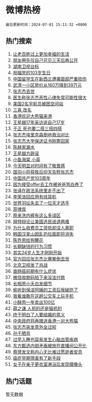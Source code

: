 # 微博热榜

`最后更新时间：2024-07-01 15:11:32 +0800`

## 热门搜索

1. [让老百姓过上更加幸福的生活](https://m.weibo.cn/search?containerid=100103type%3D1%26t%3D10%26q%3D%23%E8%AE%A9%E8%80%81%E7%99%BE%E5%A7%93%E8%BF%87%E4%B8%8A%E6%9B%B4%E5%8A%A0%E5%B9%B8%E7%A6%8F%E7%9A%84%E7%94%9F%E6%B4%BB%23&stream_entry_id=51&isnewpage=1&extparam=seat%3D1%26cate%3D10103%26stream_entry_id%3D51%26pos%3D0%26q%3D%2523%25E8%25AE%25A9%25E8%2580%2581%25E7%2599%25BE%25E5%25A7%2593%25E8%25BF%2587%25E4%25B8%258A%25E6%259B%25B4%25E5%258A%25A0%25E5%25B9%25B8%25E7%25A6%258F%25E7%259A%2584%25E7%2594%259F%25E6%25B4%25BB%2523%26dgr%3D0%26filter_type%3Drealtimehot%26c_type%3D51%26display_time%3D1719817891%26pre_seqid%3D171981789138291932102)
1. [朋友圈先仅自己可见三天后再公开](https://m.weibo.cn/search?containerid=100103type%3D1%26t%3D10%26q%3D%23%E6%9C%8B%E5%8F%8B%E5%9C%88%E5%85%88%E4%BB%85%E8%87%AA%E5%B7%B1%E5%8F%AF%E8%A7%81%E4%B8%89%E5%A4%A9%E5%90%8E%E5%86%8D%E5%85%AC%E5%BC%80%23&stream_entry_id=31&isnewpage=1&extparam=seat%3D1%26flag%3D1%26band_rank%3D1%26q%3D%2523%25E6%259C%258B%25E5%258F%258B%25E5%259C%2588%25E5%2585%2588%25E4%25BB%2585%25E8%2587%25AA%25E5%25B7%25B1%25E5%258F%25AF%25E8%25A7%2581%25E4%25B8%2589%25E5%25A4%25A9%25E5%2590%258E%25E5%2586%258D%25E5%2585%25AC%25E5%25BC%2580%2523%26realpos%3D1%26cate%3D5001%26dgr%3D0%26pos%3D0%26stream_entry_id%3D31%26c_type%3D31%26filter_type%3Drealtimehot%26lcate%3D5001%26display_time%3D1719817891%26pre_seqid%3D171981789138291932102)
1. [湖南卫视台标](https://m.weibo.cn/search?containerid=100103type%3D1%26t%3D10%26q%3D%23%E6%B9%96%E5%8D%97%E5%8D%AB%E8%A7%86%E5%8F%B0%E6%A0%87%23&stream_entry_id=31&isnewpage=1&extparam=seat%3D1%26flag%3D2%26band_rank%3D2%26q%3D%2523%25E6%25B9%2596%25E5%258D%2597%25E5%258D%25AB%25E8%25A7%2586%25E5%258F%25B0%25E6%25A0%2587%2523%26realpos%3D2%26cate%3D5001%26dgr%3D0%26pos%3D1%26stream_entry_id%3D31%26c_type%3D31%26filter_type%3Drealtimehot%26lcate%3D5001%26display_time%3D1719817891%26pre_seqid%3D171981789138291932102)
1. [祝福党的103岁生日](https://m.weibo.cn/search?containerid=100103type%3D1%26t%3D10%26q%3D%23%E7%A5%9D%E7%A6%8F%E5%85%9A%E7%9A%84103%E5%B2%81%E7%94%9F%E6%97%A5%23&stream_entry_id=31&isnewpage=1&extparam=seat%3D1%26flag%3D0%26band_rank%3D3%26q%3D%2523%25E7%25A5%259D%25E7%25A6%258F%25E5%2585%259A%25E7%259A%2584103%25E5%25B2%2581%25E7%2594%259F%25E6%2597%25A5%2523%26realpos%3D3%26cate%3D5001%26dgr%3D0%26pos%3D2%26stream_entry_id%3D31%26c_type%3D31%26filter_type%3Drealtimehot%26lcate%3D5001%26display_time%3D1719817891%26pre_seqid%3D171981789138291932102)
1. [中国留学生在新西兰遭袭面部严重损伤](https://m.weibo.cn/search?containerid=100103type%3D1%26t%3D10%26q%3D%23%E4%B8%AD%E5%9B%BD%E7%95%99%E5%AD%A6%E7%94%9F%E5%9C%A8%E6%96%B0%E8%A5%BF%E5%85%B0%E9%81%AD%E8%A2%AD%E9%9D%A2%E9%83%A8%E4%B8%A5%E9%87%8D%E6%8D%9F%E4%BC%A4%23&stream_entry_id=31&isnewpage=1&extparam=seat%3D1%26flag%3D1%26band_rank%3D4%26q%3D%2523%25E4%25B8%25AD%25E5%259B%25BD%25E7%2595%2599%25E5%25AD%25A6%25E7%2594%259F%25E5%259C%25A8%25E6%2596%25B0%25E8%25A5%25BF%25E5%2585%25B0%25E9%2581%25AD%25E8%25A2%25AD%25E9%259D%25A2%25E9%2583%25A8%25E4%25B8%25A5%25E9%2587%258D%25E6%258D%259F%25E4%25BC%25A4%2523%26realpos%3D4%26cate%3D5001%26dgr%3D0%26pos%3D3%26stream_entry_id%3D31%26c_type%3D31%26filter_type%3Drealtimehot%26lcate%3D5001%26display_time%3D1719817891%26pre_seqid%3D171981789138291932102)
1. [武清一小区房价从160万降到39万元](https://m.weibo.cn/search?containerid=100103type%3D1%26t%3D10%26q%3D%23%E6%AD%A6%E6%B8%85%E4%B8%80%E5%B0%8F%E5%8C%BA%E6%88%BF%E4%BB%B7%E4%BB%8E160%E4%B8%87%E9%99%8D%E5%88%B039%E4%B8%87%E5%85%83%23&stream_entry_id=31&isnewpage=1&extparam=seat%3D1%26flag%3D0%26band_rank%3D5%26q%3D%2523%25E6%25AD%25A6%25E6%25B8%2585%25E4%25B8%2580%25E5%25B0%258F%25E5%258C%25BA%25E6%2588%25BF%25E4%25BB%25B7%25E4%25BB%258E160%25E4%25B8%2587%25E9%2599%258D%25E5%2588%25B039%25E4%25B8%2587%25E5%2585%2583%2523%26realpos%3D5%26cate%3D5001%26dgr%3D0%26pos%3D4%26stream_entry_id%3D31%26c_type%3D31%26filter_type%3Drealtimehot%26lcate%3D5001%26display_time%3D1719817891%26pre_seqid%3D171981789138291932102)
1. [张志杰去世](https://m.weibo.cn/search?containerid=100103type%3D1%26t%3D10%26q%3D%23%E5%BC%A0%E5%BF%97%E6%9D%B0%E5%8E%BB%E4%B8%96%23&stream_entry_id=31&isnewpage=1&extparam=seat%3D1%26flag%3D16%26band_rank%3D6%26q%3D%2523%25E5%25BC%25A0%25E5%25BF%2597%25E6%259D%25B0%25E5%258E%25BB%25E4%25B8%2596%2523%26realpos%3D6%26cate%3D5001%26dgr%3D0%26pos%3D5%26stream_entry_id%3D31%26c_type%3D31%26filter_type%3Drealtimehot%26lcate%3D5001%26display_time%3D1719817891%26pre_seqid%3D171981789138291932102)
1. [医生称张志杰恶性心律失常可能性很大](https://m.weibo.cn/search?containerid=100103type%3D1%26t%3D10%26q%3D%23%E5%8C%BB%E7%94%9F%E7%A7%B0%E5%BC%A0%E5%BF%97%E6%9D%B0%E6%81%B6%E6%80%A7%E5%BF%83%E5%BE%8B%E5%A4%B1%E5%B8%B8%E5%8F%AF%E8%83%BD%E6%80%A7%E5%BE%88%E5%A4%A7%23&stream_entry_id=31&isnewpage=1&extparam=seat%3D1%26flag%3D2%26band_rank%3D7%26q%3D%2523%25E5%258C%25BB%25E7%2594%259F%25E7%25A7%25B0%25E5%25BC%25A0%25E5%25BF%2597%25E6%259D%25B0%25E6%2581%25B6%25E6%2580%25A7%25E5%25BF%2583%25E5%25BE%258B%25E5%25A4%25B1%25E5%25B8%25B8%25E5%258F%25AF%25E8%2583%25BD%25E6%2580%25A7%25E5%25BE%2588%25E5%25A4%25A7%2523%26realpos%3D7%26cate%3D5001%26dgr%3D0%26pos%3D6%26stream_entry_id%3D31%26c_type%3D31%26filter_type%3Drealtimehot%26lcate%3D5001%26display_time%3D1719817891%26pre_seqid%3D171981789138291932102)
1. [美国2名宇航员被困空间站](https://m.weibo.cn/search?containerid=100103type%3D1%26t%3D10%26q%3D%23%E7%BE%8E%E5%9B%BD2%E5%90%8D%E5%AE%87%E8%88%AA%E5%91%98%E8%A2%AB%E5%9B%B0%E7%A9%BA%E9%97%B4%E7%AB%99%23&stream_entry_id=31&isnewpage=1&extparam=seat%3D1%26flag%3D0%26band_rank%3D8%26q%3D%2523%25E7%25BE%258E%25E5%259B%25BD2%25E5%2590%258D%25E5%25AE%2587%25E8%2588%25AA%25E5%2591%2598%25E8%25A2%25AB%25E5%259B%25B0%25E7%25A9%25BA%25E9%2597%25B4%25E7%25AB%2599%2523%26realpos%3D8%26cate%3D5001%26dgr%3D0%26pos%3D7%26stream_entry_id%3D31%26c_type%3D31%26filter_type%3Drealtimehot%26lcate%3D5001%26display_time%3D1719817891%26pre_seqid%3D171981789138291932102)
1. [三喜 改名](https://m.weibo.cn/search?containerid=100103type%3D1%26t%3D10%26q%3D%E4%B8%89%E5%96%9C+%E6%94%B9%E5%90%8D&stream_entry_id=31&isnewpage=1&extparam=seat%3D1%26flag%3D2%26band_rank%3D9%26q%3D%25E4%25B8%2589%25E5%2596%259C%2520%25E6%2594%25B9%25E5%2590%258D%26realpos%3D9%26cate%3D5001%26dgr%3D0%26pos%3D8%26stream_entry_id%3D31%26c_type%3D31%26filter_type%3Drealtimehot%26lcate%3D5001%26display_time%3D1719817891%26pre_seqid%3D171981789138291932102)
1. [香港欢迎大熊猫来港](https://m.weibo.cn/search?containerid=100103type%3D1%26t%3D10%26q%3D%23%E9%A6%99%E6%B8%AF%E6%AC%A2%E8%BF%8E%E5%A4%A7%E7%86%8A%E7%8C%AB%E6%9D%A5%E6%B8%AF%23&stream_entry_id=31&isnewpage=1&extparam=seat%3D1%26flag%3D32768%26band_rank%3D10%26q%3D%2523%25E9%25A6%2599%25E6%25B8%25AF%25E6%25AC%25A2%25E8%25BF%258E%25E5%25A4%25A7%25E7%2586%258A%25E7%258C%25AB%25E6%259D%25A5%25E6%25B8%25AF%2523%26realpos%3D10%26cate%3D5001%26dgr%3D0%26pos%3D9%26stream_entry_id%3D31%26c_type%3D31%26filter_type%3Drealtimehot%26lcate%3D5001%26display_time%3D1719817891%26pre_seqid%3D171981789138291932102)
1. [王星越17年采访说自己17岁](https://m.weibo.cn/search?containerid=100103type%3D1%26t%3D10%26q%3D%23%E7%8E%8B%E6%98%9F%E8%B6%8A17%E5%B9%B4%E9%87%87%E8%AE%BF%E8%AF%B4%E8%87%AA%E5%B7%B117%E5%B2%81%23&stream_entry_id=31&isnewpage=1&extparam=seat%3D1%26flag%3D1%26band_rank%3D11%26q%3D%2523%25E7%258E%258B%25E6%2598%259F%25E8%25B6%258A17%25E5%25B9%25B4%25E9%2587%2587%25E8%25AE%25BF%25E8%25AF%25B4%25E8%2587%25AA%25E5%25B7%25B117%25E5%25B2%2581%2523%26realpos%3D11%26cate%3D5001%26dgr%3D0%26pos%3D10%26stream_entry_id%3D31%26c_type%3D31%26filter_type%3Drealtimehot%26lcate%3D5001%26display_time%3D1719817891%26pre_seqid%3D171981789138291932102)
1. [于正 死也要二搭三搭四搭](https://m.weibo.cn/search?containerid=100103type%3D1%26t%3D10%26q%3D%E4%BA%8E%E6%AD%A3+%E6%AD%BB%E4%B9%9F%E8%A6%81%E4%BA%8C%E6%90%AD%E4%B8%89%E6%90%AD%E5%9B%9B%E6%90%AD&stream_entry_id=31&isnewpage=1&extparam=seat%3D1%26flag%3D0%26band_rank%3D12%26q%3D%25E4%25BA%258E%25E6%25AD%25A3%2520%25E6%25AD%25BB%25E4%25B9%259F%25E8%25A6%2581%25E4%25BA%258C%25E6%2590%25AD%25E4%25B8%2589%25E6%2590%25AD%25E5%259B%259B%25E6%2590%25AD%26realpos%3D12%26cate%3D5001%26dgr%3D0%26pos%3D11%26stream_entry_id%3D31%26c_type%3D31%26filter_type%3Drealtimehot%26lcate%3D5001%26display_time%3D1719817891%26pre_seqid%3D171981789138291932102)
1. [张志杰埃里克森倒地救治对比](https://m.weibo.cn/search?containerid=100103type%3D1%26t%3D10%26q%3D%23%E5%BC%A0%E5%BF%97%E6%9D%B0%E5%9F%83%E9%87%8C%E5%85%8B%E6%A3%AE%E5%80%92%E5%9C%B0%E6%95%91%E6%B2%BB%E5%AF%B9%E6%AF%94%23&stream_entry_id=31&isnewpage=1&extparam=seat%3D1%26flag%3D0%26band_rank%3D13%26q%3D%2523%25E5%25BC%25A0%25E5%25BF%2597%25E6%259D%25B0%25E5%259F%2583%25E9%2587%258C%25E5%2585%258B%25E6%25A3%25AE%25E5%2580%2592%25E5%259C%25B0%25E6%2595%2591%25E6%25B2%25BB%25E5%25AF%25B9%25E6%25AF%2594%2523%26realpos%3D13%26cate%3D5001%26dgr%3D0%26pos%3D12%26stream_entry_id%3D31%26c_type%3D31%26filter_type%3Drealtimehot%26lcate%3D5001%26display_time%3D1719817891%26pre_seqid%3D171981789138291932102)
1. [张志杰大学保送证书刚寄回家](https://m.weibo.cn/search?containerid=100103type%3D1%26t%3D10%26q%3D%23%E5%BC%A0%E5%BF%97%E6%9D%B0%E5%A4%A7%E5%AD%A6%E4%BF%9D%E9%80%81%E8%AF%81%E4%B9%A6%E5%88%9A%E5%AF%84%E5%9B%9E%E5%AE%B6%23&stream_entry_id=31&isnewpage=1&extparam=seat%3D1%26flag%3D0%26band_rank%3D14%26q%3D%2523%25E5%25BC%25A0%25E5%25BF%2597%25E6%259D%25B0%25E5%25A4%25A7%25E5%25AD%25A6%25E4%25BF%259D%25E9%2580%2581%25E8%25AF%2581%25E4%25B9%25A6%25E5%2588%259A%25E5%25AF%2584%25E5%259B%259E%25E5%25AE%25B6%2523%26realpos%3D14%26cate%3D5001%26dgr%3D0%26pos%3D13%26stream_entry_id%3D31%26c_type%3D31%26filter_type%3Drealtimehot%26lcate%3D5001%26display_time%3D1719817891%26pre_seqid%3D171981789138291932102)
1. [陈赫家漏水](https://m.weibo.cn/search?containerid=100103type%3D1%26t%3D10%26q%3D%E9%99%88%E8%B5%AB%E5%AE%B6%E6%BC%8F%E6%B0%B4&stream_entry_id=31&isnewpage=1&extparam=seat%3D1%26flag%3D0%26band_rank%3D15%26q%3D%25E9%2599%2588%25E8%25B5%25AB%25E5%25AE%25B6%25E6%25BC%258F%25E6%25B0%25B4%26realpos%3D15%26cate%3D5001%26dgr%3D0%26pos%3D14%26stream_entry_id%3D31%26c_type%3D31%26filter_type%3Drealtimehot%26lcate%3D5001%26display_time%3D1719817891%26pre_seqid%3D171981789138291932102)
1. [王星越方辟谣](https://m.weibo.cn/search?containerid=100103type%3D1%26t%3D10%26q%3D%23%E7%8E%8B%E6%98%9F%E8%B6%8A%E6%96%B9%E8%BE%9F%E8%B0%A3%23&stream_entry_id=31&isnewpage=1&extparam=seat%3D1%26flag%3D1%26band_rank%3D16%26q%3D%2523%25E7%258E%258B%25E6%2598%259F%25E8%25B6%258A%25E6%2596%25B9%25E8%25BE%259F%25E8%25B0%25A3%2523%26realpos%3D16%26cate%3D5001%26dgr%3D0%26pos%3D15%26stream_entry_id%3D31%26c_type%3D31%26filter_type%3Drealtimehot%26lcate%3D5001%26display_time%3D1719817891%26pre_seqid%3D171981789138291932102)
1. [小鱼海棠 小英](https://m.weibo.cn/search?containerid=100103type%3D1%26t%3D10%26q%3D%E5%B0%8F%E9%B1%BC%E6%B5%B7%E6%A3%A0+%E5%B0%8F%E8%8B%B1&stream_entry_id=31&isnewpage=1&extparam=seat%3D1%26flag%3D0%26band_rank%3D17%26q%3D%25E5%25B0%258F%25E9%25B1%25BC%25E6%25B5%25B7%25E6%25A3%25A0%2520%25E5%25B0%258F%25E8%258B%25B1%26realpos%3D17%26cate%3D5001%26dgr%3D0%26pos%3D16%26stream_entry_id%3D31%26c_type%3D31%26filter_type%3Drealtimehot%26lcate%3D5001%26display_time%3D1719817891%26pre_seqid%3D171981789138291932102)
1. [今天明显对时间有了敬畏感](https://m.weibo.cn/search?containerid=100103type%3D1%26t%3D10%26q%3D%23%E4%BB%8A%E5%A4%A9%E6%98%8E%E6%98%BE%E5%AF%B9%E6%97%B6%E9%97%B4%E6%9C%89%E4%BA%86%E6%95%AC%E7%95%8F%E6%84%9F%23&stream_entry_id=31&isnewpage=1&extparam=seat%3D1%26flag%3D0%26band_rank%3D18%26q%3D%2523%25E4%25BB%258A%25E5%25A4%25A9%25E6%2598%258E%25E6%2598%25BE%25E5%25AF%25B9%25E6%2597%25B6%25E9%2597%25B4%25E6%259C%2589%25E4%25BA%2586%25E6%2595%25AC%25E7%2595%258F%25E6%2584%259F%2523%26realpos%3D18%26cate%3D5001%26dgr%3D0%26pos%3D17%26stream_entry_id%3D31%26c_type%3D31%26filter_type%3Drealtimehot%26lcate%3D5001%26display_time%3D1719817891%26pre_seqid%3D171981789138291932102)
1. [国羽小将获胜后仰天告慰张志杰](https://m.weibo.cn/search?containerid=100103type%3D1%26t%3D10%26q%3D%23%E5%9B%BD%E7%BE%BD%E5%B0%8F%E5%B0%86%E8%8E%B7%E8%83%9C%E5%90%8E%E4%BB%B0%E5%A4%A9%E5%91%8A%E6%85%B0%E5%BC%A0%E5%BF%97%E6%9D%B0%23&stream_entry_id=31&isnewpage=1&extparam=seat%3D1%26flag%3D0%26band_rank%3D19%26q%3D%2523%25E5%259B%25BD%25E7%25BE%25BD%25E5%25B0%258F%25E5%25B0%2586%25E8%258E%25B7%25E8%2583%259C%25E5%2590%258E%25E4%25BB%25B0%25E5%25A4%25A9%25E5%2591%258A%25E6%2585%25B0%25E5%25BC%25A0%25E5%25BF%2597%25E6%259D%25B0%2523%26realpos%3D19%26cate%3D5001%26dgr%3D0%26pos%3D18%26stream_entry_id%3D31%26c_type%3D31%26filter_type%3Drealtimehot%26lcate%3D5001%26display_time%3D1719817891%26pre_seqid%3D171981789138291932102)
1. [中国共产党103周年](https://m.weibo.cn/search?containerid=100103type%3D1%26t%3D10%26q%3D%23%E4%B8%AD%E5%9B%BD%E5%85%B1%E4%BA%A7%E5%85%9A103%E5%91%A8%E5%B9%B4%23&stream_entry_id=31&isnewpage=1&extparam=seat%3D1%26flag%3D0%26band_rank%3D20%26q%3D%2523%25E4%25B8%25AD%25E5%259B%25BD%25E5%2585%25B1%25E4%25BA%25A7%25E5%2585%259A103%25E5%2591%25A8%25E5%25B9%25B4%2523%26realpos%3D20%26cate%3D5001%26dgr%3D0%26pos%3D19%26stream_entry_id%3D31%26c_type%3D31%26filter_type%3Drealtimehot%26lcate%3D5001%26display_time%3D1719817891%26pre_seqid%3D171981789138291932102)
1. [因为接受offer去工作被爸爸骂白养了](https://m.weibo.cn/search?containerid=100103type%3D1%26t%3D10%26q%3D%23%E5%9B%A0%E4%B8%BA%E6%8E%A5%E5%8F%97offer%E5%8E%BB%E5%B7%A5%E4%BD%9C%E8%A2%AB%E7%88%B8%E7%88%B8%E9%AA%82%E7%99%BD%E5%85%BB%E4%BA%86%23&stream_entry_id=31&isnewpage=1&extparam=seat%3D1%26flag%3D1%26band_rank%3D21%26q%3D%2523%25E5%259B%25A0%25E4%25B8%25BA%25E6%258E%25A5%25E5%258F%2597offer%25E5%258E%25BB%25E5%25B7%25A5%25E4%25BD%259C%25E8%25A2%25AB%25E7%2588%25B8%25E7%2588%25B8%25E9%25AA%2582%25E7%2599%25BD%25E5%2585%25BB%25E4%25BA%2586%2523%26realpos%3D21%26cate%3D5001%26dgr%3D0%26pos%3D20%26stream_entry_id%3D31%26c_type%3D31%26filter_type%3Drealtimehot%26lcate%3D5001%26display_time%3D1719817891%26pre_seqid%3D171981789138291932102)
1. [张译在政法系统里走不出了](https://m.weibo.cn/search?containerid=100103type%3D1%26t%3D10%26q%3D%23%E5%BC%A0%E8%AF%91%E5%9C%A8%E6%94%BF%E6%B3%95%E7%B3%BB%E7%BB%9F%E9%87%8C%E8%B5%B0%E4%B8%8D%E5%87%BA%E4%BA%86%23&stream_entry_id=31&isnewpage=1&extparam=seat%3D1%26flag%3D1%26band_rank%3D22%26q%3D%2523%25E5%25BC%25A0%25E8%25AF%2591%25E5%259C%25A8%25E6%2594%25BF%25E6%25B3%2595%25E7%25B3%25BB%25E7%25BB%259F%25E9%2587%258C%25E8%25B5%25B0%25E4%25B8%258D%25E5%2587%25BA%25E4%25BA%2586%2523%26realpos%3D22%26cate%3D5001%26dgr%3D0%26pos%3D21%26stream_entry_id%3D31%26c_type%3D31%26filter_type%3Drealtimehot%26lcate%3D5001%26display_time%3D1719817891%26pre_seqid%3D171981789138291932102)
1. [李荣浩回应用有线耳机](https://m.weibo.cn/search?containerid=100103type%3D1%26t%3D10%26q%3D%23%E6%9D%8E%E8%8D%A3%E6%B5%A9%E5%9B%9E%E5%BA%94%E7%94%A8%E6%9C%89%E7%BA%BF%E8%80%B3%E6%9C%BA%23&stream_entry_id=31&isnewpage=1&extparam=seat%3D1%26flag%3D0%26band_rank%3D23%26q%3D%2523%25E6%259D%258E%25E8%258D%25A3%25E6%25B5%25A9%25E5%259B%259E%25E5%25BA%2594%25E7%2594%25A8%25E6%259C%2589%25E7%25BA%25BF%25E8%2580%25B3%25E6%259C%25BA%2523%26realpos%3D23%26cate%3D5001%26dgr%3D0%26pos%3D22%26stream_entry_id%3D31%26c_type%3D31%26filter_type%3Drealtimehot%26lcate%3D5001%26display_time%3D1719817891%26pre_seqid%3D171981789138291932102)
1. [世界羽坛失去了一位天才选手](https://m.weibo.cn/search?containerid=100103type%3D1%26t%3D10%26q%3D%23%E4%B8%96%E7%95%8C%E7%BE%BD%E5%9D%9B%E5%A4%B1%E5%8E%BB%E4%BA%86%E4%B8%80%E4%BD%8D%E5%A4%A9%E6%89%8D%E9%80%89%E6%89%8B%23&stream_entry_id=31&isnewpage=1&extparam=seat%3D1%26flag%3D1%26band_rank%3D24%26q%3D%2523%25E4%25B8%2596%25E7%2595%258C%25E7%25BE%25BD%25E5%259D%259B%25E5%25A4%25B1%25E5%258E%25BB%25E4%25BA%2586%25E4%25B8%2580%25E4%25BD%258D%25E5%25A4%25A9%25E6%2589%258D%25E9%2580%2589%25E6%2589%258B%2523%26realpos%3D24%26cate%3D5001%26dgr%3D0%26pos%3D23%26stream_entry_id%3D31%26c_type%3D31%26filter_type%3Drealtimehot%26lcate%3D5001%26display_time%3D1719817891%26pre_seqid%3D171981789138291932102)
1. [菲律宾](https://m.weibo.cn/search?containerid=100103type%3D1%26t%3D10%26q%3D%E8%8F%B2%E5%BE%8B%E5%AE%BE&stream_entry_id=31&isnewpage=1&extparam=seat%3D1%26flag%3D1%26band_rank%3D25%26q%3D%25E8%258F%25B2%25E5%25BE%258B%25E5%25AE%25BE%26realpos%3D25%26cate%3D5001%26dgr%3D0%26pos%3D24%26stream_entry_id%3D31%26c_type%3D31%26filter_type%3Drealtimehot%26lcate%3D5001%26display_time%3D1719817891%26pre_seqid%3D171981789138291932102)
1. [原来洗内裤有这么多误区](https://m.weibo.cn/search?containerid=100103type%3D1%26t%3D10%26q%3D%23%E5%8E%9F%E6%9D%A5%E6%B4%97%E5%86%85%E8%A3%A4%E6%9C%89%E8%BF%99%E4%B9%88%E5%A4%9A%E8%AF%AF%E5%8C%BA%23&stream_entry_id=31&isnewpage=1&extparam=seat%3D1%26flag%3D0%26band_rank%3D26%26q%3D%2523%25E5%258E%259F%25E6%259D%25A5%25E6%25B4%2597%25E5%2586%2585%25E8%25A3%25A4%25E6%259C%2589%25E8%25BF%2599%25E4%25B9%2588%25E5%25A4%259A%25E8%25AF%25AF%25E5%258C%25BA%2523%26realpos%3D26%26cate%3D5001%26dgr%3D0%26pos%3D25%26stream_entry_id%3D31%26c_type%3D31%26filter_type%3Drealtimehot%26lcate%3D5001%26display_time%3D1719817891%26pre_seqid%3D171981789138291932102)
1. [拜特辩论让美国选民进退两难](https://m.weibo.cn/search?containerid=100103type%3D1%26t%3D10%26q%3D%23%E6%8B%9C%E7%89%B9%E8%BE%A9%E8%AE%BA%E8%AE%A9%E7%BE%8E%E5%9B%BD%E9%80%89%E6%B0%91%E8%BF%9B%E9%80%80%E4%B8%A4%E9%9A%BE%23&stream_entry_id=31&isnewpage=1&extparam=seat%3D1%26flag%3D0%26band_rank%3D27%26q%3D%2523%25E6%258B%259C%25E7%2589%25B9%25E8%25BE%25A9%25E8%25AE%25BA%25E8%25AE%25A9%25E7%25BE%258E%25E5%259B%25BD%25E9%2580%2589%25E6%25B0%2591%25E8%25BF%259B%25E9%2580%2580%25E4%25B8%25A4%25E9%259A%25BE%2523%26realpos%3D27%26cate%3D5001%26dgr%3D0%26pos%3D26%26stream_entry_id%3D31%26c_type%3D31%26filter_type%3Drealtimehot%26lcate%3D5001%26display_time%3D1719817891%26pre_seqid%3D171981789138291932102)
1. [为什么收费员工资低却没人离职](https://m.weibo.cn/search?containerid=100103type%3D1%26t%3D10%26q%3D%23%E4%B8%BA%E4%BB%80%E4%B9%88%E6%94%B6%E8%B4%B9%E5%91%98%E5%B7%A5%E8%B5%84%E4%BD%8E%E5%8D%B4%E6%B2%A1%E4%BA%BA%E7%A6%BB%E8%81%8C%23&stream_entry_id=31&isnewpage=1&extparam=seat%3D1%26flag%3D1%26band_rank%3D28%26q%3D%2523%25E4%25B8%25BA%25E4%25BB%2580%25E4%25B9%2588%25E6%2594%25B6%25E8%25B4%25B9%25E5%2591%2598%25E5%25B7%25A5%25E8%25B5%2584%25E4%25BD%258E%25E5%258D%25B4%25E6%25B2%25A1%25E4%25BA%25BA%25E7%25A6%25BB%25E8%2581%258C%2523%26realpos%3D28%26cate%3D5001%26dgr%3D0%26pos%3D27%26stream_entry_id%3D31%26c_type%3D31%26filter_type%3Drealtimehot%26lcate%3D5001%26display_time%3D1719817891%26pre_seqid%3D171981789138291932102)
1. [韩国汉拿山因乱扔拉面即将消失](https://m.weibo.cn/search?containerid=100103type%3D1%26t%3D10%26q%3D%23%E9%9F%A9%E5%9B%BD%E6%B1%89%E6%8B%BF%E5%B1%B1%E5%9B%A0%E4%B9%B1%E6%89%94%E6%8B%89%E9%9D%A2%E5%8D%B3%E5%B0%86%E6%B6%88%E5%A4%B1%23&stream_entry_id=31&isnewpage=1&extparam=seat%3D1%26flag%3D1%26band_rank%3D29%26q%3D%2523%25E9%259F%25A9%25E5%259B%25BD%25E6%25B1%2589%25E6%258B%25BF%25E5%25B1%25B1%25E5%259B%25A0%25E4%25B9%25B1%25E6%2589%2594%25E6%258B%2589%25E9%259D%25A2%25E5%258D%25B3%25E5%25B0%2586%25E6%25B6%2588%25E5%25A4%25B1%2523%26realpos%3D29%26cate%3D5001%26dgr%3D0%26pos%3D28%26stream_entry_id%3D31%26c_type%3D31%26filter_type%3Drealtimehot%26lcate%3D5001%26display_time%3D1719817891%26pre_seqid%3D171981789138291932102)
1. [陈乔恩给狗簪花](https://m.weibo.cn/search?containerid=100103type%3D1%26t%3D10%26q%3D%23%E9%99%88%E4%B9%94%E6%81%A9%E7%BB%99%E7%8B%97%E7%B0%AA%E8%8A%B1%23&stream_entry_id=31&isnewpage=1&extparam=seat%3D1%26flag%3D1%26band_rank%3D30%26q%3D%2523%25E9%2599%2588%25E4%25B9%2594%25E6%2581%25A9%25E7%25BB%2599%25E7%258B%2597%25E7%25B0%25AA%25E8%258A%25B1%2523%26realpos%3D30%26cate%3D5001%26dgr%3D0%26pos%3D29%26stream_entry_id%3D31%26c_type%3D31%26filter_type%3Drealtimehot%26lcate%3D5001%26display_time%3D1719817891%26pre_seqid%3D171981789138291932102)
1. [长期缺钱的行为习惯](https://m.weibo.cn/search?containerid=100103type%3D1%26t%3D10%26q%3D%23%E9%95%BF%E6%9C%9F%E7%BC%BA%E9%92%B1%E7%9A%84%E8%A1%8C%E4%B8%BA%E4%B9%A0%E6%83%AF%23&stream_entry_id=31&isnewpage=1&extparam=seat%3D1%26flag%3D0%26band_rank%3D31%26q%3D%2523%25E9%2595%25BF%25E6%259C%259F%25E7%25BC%25BA%25E9%2592%25B1%25E7%259A%2584%25E8%25A1%258C%25E4%25B8%25BA%25E4%25B9%25A0%25E6%2583%25AF%2523%26realpos%3D31%26cate%3D5001%26dgr%3D0%26pos%3D30%26stream_entry_id%3D31%26c_type%3D31%26filter_type%3Drealtimehot%26lcate%3D5001%26display_time%3D1719817891%26pre_seqid%3D171981789138291932102)
1. [其实24岁人生才刚刚开始](https://m.weibo.cn/search?containerid=100103type%3D1%26t%3D10%26q%3D%23%E5%85%B6%E5%AE%9E24%E5%B2%81%E4%BA%BA%E7%94%9F%E6%89%8D%E5%88%9A%E5%88%9A%E5%BC%80%E5%A7%8B%23&stream_entry_id=31&isnewpage=1&extparam=seat%3D1%26flag%3D1%26band_rank%3D32%26q%3D%2523%25E5%2585%25B6%25E5%25AE%259E24%25E5%25B2%2581%25E4%25BA%25BA%25E7%2594%259F%25E6%2589%258D%25E5%2588%259A%25E5%2588%259A%25E5%25BC%2580%25E5%25A7%258B%2523%26realpos%3D32%26cate%3D5001%26dgr%3D0%26pos%3D31%26stream_entry_id%3D31%26c_type%3D31%26filter_type%3Drealtimehot%26lcate%3D5001%26display_time%3D1719817891%26pre_seqid%3D171981789138291932102)
1. [官方回应张志杰比赛晕倒去世](https://m.weibo.cn/search?containerid=100103type%3D1%26t%3D10%26q%3D%23%E5%AE%98%E6%96%B9%E5%9B%9E%E5%BA%94%E5%BC%A0%E5%BF%97%E6%9D%B0%E6%AF%94%E8%B5%9B%E6%99%95%E5%80%92%E5%8E%BB%E4%B8%96%23&stream_entry_id=31&isnewpage=1&extparam=seat%3D1%26flag%3D0%26band_rank%3D33%26q%3D%2523%25E5%25AE%2598%25E6%2596%25B9%25E5%259B%259E%25E5%25BA%2594%25E5%25BC%25A0%25E5%25BF%2597%25E6%259D%25B0%25E6%25AF%2594%25E8%25B5%259B%25E6%2599%2595%25E5%2580%2592%25E5%258E%25BB%25E4%25B8%2596%2523%26realpos%3D33%26cate%3D5001%26dgr%3D0%26pos%3D32%26stream_entry_id%3D31%26c_type%3D31%26filter_type%3Drealtimehot%26lcate%3D5001%26display_time%3D1719817891%26pre_seqid%3D171981789138291932102)
1. [北京卫视发了肖战](https://m.weibo.cn/search?containerid=100103type%3D1%26t%3D10%26q%3D%23%E5%8C%97%E4%BA%AC%E5%8D%AB%E8%A7%86%E5%8F%91%E4%BA%86%E8%82%96%E6%88%98%23&stream_entry_id=31&isnewpage=1&extparam=seat%3D1%26flag%3D1%26band_rank%3D34%26q%3D%2523%25E5%258C%2597%25E4%25BA%25AC%25E5%258D%25AB%25E8%25A7%2586%25E5%258F%2591%25E4%25BA%2586%25E8%2582%2596%25E6%2588%2598%2523%26realpos%3D34%26cate%3D5001%26dgr%3D0%26pos%3D33%26stream_entry_id%3D31%26c_type%3D31%26filter_type%3Drealtimehot%26lcate%3D5001%26display_time%3D1719817891%26pre_seqid%3D171981789138291932102)
1. [直肠癌前期有什么症状](https://m.weibo.cn/search?containerid=100103type%3D1%26t%3D10%26q%3D%23%E7%9B%B4%E8%82%A0%E7%99%8C%E5%89%8D%E6%9C%9F%E6%9C%89%E4%BB%80%E4%B9%88%E7%97%87%E7%8A%B6%23&stream_entry_id=31&isnewpage=1&extparam=seat%3D1%26flag%3D1%26band_rank%3D35%26q%3D%2523%25E7%259B%25B4%25E8%2582%25A0%25E7%2599%258C%25E5%2589%258D%25E6%259C%259F%25E6%259C%2589%25E4%25BB%2580%25E4%25B9%2588%25E7%2597%2587%25E7%258A%25B6%2523%26realpos%3D35%26cate%3D5001%26dgr%3D0%26pos%3D34%26stream_entry_id%3D31%26c_type%3D31%26filter_type%3Drealtimehot%26lcate%3D5001%26display_time%3D1719817891%26pre_seqid%3D171981789138291932102)
1. [微信收款码拍下来没法付款](https://m.weibo.cn/search?containerid=100103type%3D1%26t%3D10%26q%3D%23%E5%BE%AE%E4%BF%A1%E6%94%B6%E6%AC%BE%E7%A0%81%E6%8B%8D%E4%B8%8B%E6%9D%A5%E6%B2%A1%E6%B3%95%E4%BB%98%E6%AC%BE%23&stream_entry_id=31&isnewpage=1&extparam=seat%3D1%26flag%3D0%26band_rank%3D36%26q%3D%2523%25E5%25BE%25AE%25E4%25BF%25A1%25E6%2594%25B6%25E6%25AC%25BE%25E7%25A0%2581%25E6%258B%258D%25E4%25B8%258B%25E6%259D%25A5%25E6%25B2%25A1%25E6%25B3%2595%25E4%25BB%2598%25E6%25AC%25BE%2523%26realpos%3D36%26cate%3D5001%26dgr%3D0%26pos%3D35%26stream_entry_id%3D31%26c_type%3D31%26filter_type%3Drealtimehot%26lcate%3D5001%26display_time%3D1719817891%26pre_seqid%3D171981789138291932102)
1. [长相思小夭白发细节](https://m.weibo.cn/search?containerid=100103type%3D1%26t%3D10%26q%3D%23%E9%95%BF%E7%9B%B8%E6%80%9D%E5%B0%8F%E5%A4%AD%E7%99%BD%E5%8F%91%E7%BB%86%E8%8A%82%23&stream_entry_id=31&isnewpage=1&extparam=seat%3D1%26flag%3D1%26band_rank%3D37%26q%3D%2523%25E9%2595%25BF%25E7%259B%25B8%25E6%2580%259D%25E5%25B0%258F%25E5%25A4%25AD%25E7%2599%25BD%25E5%258F%2591%25E7%25BB%2586%25E8%258A%2582%2523%26realpos%3D37%26cate%3D5001%26dgr%3D0%26pos%3D36%26stream_entry_id%3D31%26c_type%3D31%26filter_type%3Drealtimehot%26lcate%3D5001%26display_time%3D1719817891%26pre_seqid%3D171981789138291932102)
1. [偷听到保洁阿姨的工资后我破防了](https://m.weibo.cn/search?containerid=100103type%3D1%26t%3D10%26q%3D%23%E5%81%B7%E5%90%AC%E5%88%B0%E4%BF%9D%E6%B4%81%E9%98%BF%E5%A7%A8%E7%9A%84%E5%B7%A5%E8%B5%84%E5%90%8E%E6%88%91%E7%A0%B4%E9%98%B2%E4%BA%86%23&stream_entry_id=31&isnewpage=1&extparam=seat%3D1%26flag%3D1%26band_rank%3D38%26q%3D%2523%25E5%2581%25B7%25E5%2590%25AC%25E5%2588%25B0%25E4%25BF%259D%25E6%25B4%2581%25E9%2598%25BF%25E5%25A7%25A8%25E7%259A%2584%25E5%25B7%25A5%25E8%25B5%2584%25E5%2590%258E%25E6%2588%2591%25E7%25A0%25B4%25E9%2598%25B2%25E4%25BA%2586%2523%26realpos%3D38%26cate%3D5001%26dgr%3D0%26pos%3D37%26stream_entry_id%3D31%26c_type%3D31%26filter_type%3Drealtimehot%26lcate%3D5001%26display_time%3D1719817891%26pre_seqid%3D171981789138291932102)
1. [我看谁敢在这趟公交车上玩手机](https://m.weibo.cn/search?containerid=100103type%3D1%26t%3D10%26q%3D%23%E6%88%91%E7%9C%8B%E8%B0%81%E6%95%A2%E5%9C%A8%E8%BF%99%E8%B6%9F%E5%85%AC%E4%BA%A4%E8%BD%A6%E4%B8%8A%E7%8E%A9%E6%89%8B%E6%9C%BA%23&stream_entry_id=31&isnewpage=1&extparam=seat%3D1%26flag%3D1%26band_rank%3D39%26q%3D%2523%25E6%2588%2591%25E7%259C%258B%25E8%25B0%2581%25E6%2595%25A2%25E5%259C%25A8%25E8%25BF%2599%25E8%25B6%259F%25E5%2585%25AC%25E4%25BA%25A4%25E8%25BD%25A6%25E4%25B8%258A%25E7%258E%25A9%25E6%2589%258B%25E6%259C%25BA%2523%26realpos%3D39%26cate%3D5001%26dgr%3D0%26pos%3D38%26stream_entry_id%3D31%26c_type%3D31%26filter_type%3Drealtimehot%26lcate%3D5001%26display_time%3D1719817891%26pre_seqid%3D171981789138291932102)
1. [小酥肉一年卖出100亿](https://m.weibo.cn/search?containerid=100103type%3D1%26t%3D10%26q%3D%23%E5%B0%8F%E9%85%A5%E8%82%89%E4%B8%80%E5%B9%B4%E5%8D%96%E5%87%BA100%E4%BA%BF%23&stream_entry_id=31&isnewpage=1&extparam=seat%3D1%26flag%3D1%26band_rank%3D40%26q%3D%2523%25E5%25B0%258F%25E9%2585%25A5%25E8%2582%2589%25E4%25B8%2580%25E5%25B9%25B4%25E5%258D%2596%25E5%2587%25BA100%25E4%25BA%25BF%2523%26realpos%3D40%26cate%3D5001%26dgr%3D0%26pos%3D39%26stream_entry_id%3D31%26c_type%3D31%26filter_type%3Drealtimehot%26lcate%3D5001%26display_time%3D1719817891%26pre_seqid%3D171981789138291932102)
1. [薛之谦 人抓的还是猫抓的](https://m.weibo.cn/search?containerid=100103type%3D1%26t%3D10%26q%3D%E8%96%9B%E4%B9%8B%E8%B0%A6+%E4%BA%BA%E6%8A%93%E7%9A%84%E8%BF%98%E6%98%AF%E7%8C%AB%E6%8A%93%E7%9A%84&stream_entry_id=31&isnewpage=1&extparam=seat%3D1%26flag%3D0%26band_rank%3D41%26q%3D%25E8%2596%259B%25E4%25B9%258B%25E8%25B0%25A6%2520%25E4%25BA%25BA%25E6%258A%2593%25E7%259A%2584%25E8%25BF%2598%25E6%2598%25AF%25E7%258C%25AB%25E6%258A%2593%25E7%259A%2584%26realpos%3D41%26cate%3D5001%26dgr%3D0%26pos%3D40%26stream_entry_id%3D31%26c_type%3D31%26filter_type%3Drealtimehot%26lcate%3D5001%26display_time%3D1719817891%26pre_seqid%3D171981789138291932102)
1. [终于明白了人要结婚的意义](https://m.weibo.cn/search?containerid=100103type%3D1%26t%3D10%26q%3D%23%E7%BB%88%E4%BA%8E%E6%98%8E%E7%99%BD%E4%BA%86%E4%BA%BA%E8%A6%81%E7%BB%93%E5%A9%9A%E7%9A%84%E6%84%8F%E4%B9%89%23&stream_entry_id=31&isnewpage=1&extparam=seat%3D1%26flag%3D0%26band_rank%3D42%26q%3D%2523%25E7%25BB%2588%25E4%25BA%258E%25E6%2598%258E%25E7%2599%25BD%25E4%25BA%2586%25E4%25BA%25BA%25E8%25A6%2581%25E7%25BB%2593%25E5%25A9%259A%25E7%259A%2584%25E6%2584%258F%25E4%25B9%2589%2523%26realpos%3D42%26cate%3D5001%26dgr%3D0%26pos%3D41%26stream_entry_id%3D31%26c_type%3D31%26filter_type%3Drealtimehot%26lcate%3D5001%26display_time%3D1719817891%26pre_seqid%3D171981789138291932102)
1. [中央政府将再赠送香港一对大熊猫](https://m.weibo.cn/search?containerid=100103type%3D1%26t%3D10%26q%3D%23%E4%B8%AD%E5%A4%AE%E6%94%BF%E5%BA%9C%E5%B0%86%E5%86%8D%E8%B5%A0%E9%80%81%E9%A6%99%E6%B8%AF%E4%B8%80%E5%AF%B9%E5%A4%A7%E7%86%8A%E7%8C%AB%23&stream_entry_id=31&isnewpage=1&extparam=seat%3D1%26flag%3D0%26band_rank%3D43%26q%3D%2523%25E4%25B8%25AD%25E5%25A4%25AE%25E6%2594%25BF%25E5%25BA%259C%25E5%25B0%2586%25E5%2586%258D%25E8%25B5%25A0%25E9%2580%2581%25E9%25A6%2599%25E6%25B8%25AF%25E4%25B8%2580%25E5%25AF%25B9%25E5%25A4%25A7%25E7%2586%258A%25E7%258C%25AB%2523%26realpos%3D43%26cate%3D5001%26dgr%3D0%26pos%3D42%26stream_entry_id%3D31%26c_type%3D31%26filter_type%3Drealtimehot%26lcate%3D5001%26display_time%3D1719817891%26pre_seqid%3D171981789138291932102)
1. [张志杰突发意外全过程](https://m.weibo.cn/search?containerid=100103type%3D1%26t%3D10%26q%3D%E5%BC%A0%E5%BF%97%E6%9D%B0%E7%AA%81%E5%8F%91%E6%84%8F%E5%A4%96%E5%85%A8%E8%BF%87%E7%A8%8B&stream_entry_id=31&isnewpage=1&extparam=seat%3D1%26flag%3D0%26band_rank%3D44%26q%3D%25E5%25BC%25A0%25E5%25BF%2597%25E6%259D%25B0%25E7%25AA%2581%25E5%258F%2591%25E6%2584%258F%25E5%25A4%2596%25E5%2585%25A8%25E8%25BF%2587%25E7%25A8%258B%26realpos%3D44%26cate%3D5001%26dgr%3D0%26pos%3D43%26stream_entry_id%3D31%26c_type%3D31%26filter_type%3Drealtimehot%26lcate%3D5001%26display_time%3D1719817891%26pre_seqid%3D171981789138291932102)
1. [孙千晒背](https://m.weibo.cn/search?containerid=100103type%3D1%26t%3D10%26q%3D%23%E5%AD%99%E5%8D%83%E6%99%92%E8%83%8C%23&stream_entry_id=31&isnewpage=1&extparam=seat%3D1%26flag%3D0%26band_rank%3D45%26q%3D%2523%25E5%25AD%2599%25E5%258D%2583%25E6%2599%2592%25E8%2583%258C%2523%26realpos%3D45%26cate%3D5001%26dgr%3D0%26pos%3D44%26stream_entry_id%3D31%26c_type%3D31%26filter_type%3Drealtimehot%26lcate%3D5001%26display_time%3D1719817891%26pre_seqid%3D171981789138291932102)
1. [过早入睡也容易发生心脑血管疾病](https://m.weibo.cn/search?containerid=100103type%3D1%26t%3D10%26q%3D%23%E8%BF%87%E6%97%A9%E5%85%A5%E7%9D%A1%E4%B9%9F%E5%AE%B9%E6%98%93%E5%8F%91%E7%94%9F%E5%BF%83%E8%84%91%E8%A1%80%E7%AE%A1%E7%96%BE%E7%97%85%23&stream_entry_id=31&isnewpage=1&extparam=seat%3D1%26flag%3D0%26band_rank%3D46%26q%3D%2523%25E8%25BF%2587%25E6%2597%25A9%25E5%2585%25A5%25E7%259D%25A1%25E4%25B9%259F%25E5%25AE%25B9%25E6%2598%2593%25E5%258F%2591%25E7%2594%259F%25E5%25BF%2583%25E8%2584%2591%25E8%25A1%2580%25E7%25AE%25A1%25E7%2596%25BE%25E7%2597%2585%2523%26realpos%3D46%26cate%3D5001%26dgr%3D0%26pos%3D45%26stream_entry_id%3D31%26c_type%3D31%26filter_type%3Drealtimehot%26lcate%3D5001%26display_time%3D1719817891%26pre_seqid%3D171981789138291932102)
1. [东方甄选内部矛盾被放在直播间公开化](https://m.weibo.cn/search?containerid=100103type%3D1%26t%3D10%26q%3D%23%E4%B8%9C%E6%96%B9%E7%94%84%E9%80%89%E5%86%85%E9%83%A8%E7%9F%9B%E7%9B%BE%E8%A2%AB%E6%94%BE%E5%9C%A8%E7%9B%B4%E6%92%AD%E9%97%B4%E5%85%AC%E5%BC%80%E5%8C%96%23&stream_entry_id=31&isnewpage=1&extparam=seat%3D1%26flag%3D0%26band_rank%3D47%26q%3D%2523%25E4%25B8%259C%25E6%2596%25B9%25E7%2594%2584%25E9%2580%2589%25E5%2586%2585%25E9%2583%25A8%25E7%259F%259B%25E7%259B%25BE%25E8%25A2%25AB%25E6%2594%25BE%25E5%259C%25A8%25E7%259B%25B4%25E6%2592%25AD%25E9%2597%25B4%25E5%2585%25AC%25E5%25BC%2580%25E5%258C%2596%2523%26realpos%3D47%26cate%3D5001%26dgr%3D0%26pos%3D46%26stream_entry_id%3D31%26c_type%3D31%26filter_type%3Drealtimehot%26lcate%3D5001%26display_time%3D1719817891%26pre_seqid%3D171981789138291932102)
1. [蔡赟发文称内心无比难过愿逝者安息](https://m.weibo.cn/search?containerid=100103type%3D1%26t%3D10%26q%3D%23%E8%94%A1%E8%B5%9F%E5%8F%91%E6%96%87%E7%A7%B0%E5%86%85%E5%BF%83%E6%97%A0%E6%AF%94%E9%9A%BE%E8%BF%87%E6%84%BF%E9%80%9D%E8%80%85%E5%AE%89%E6%81%AF%23&stream_entry_id=31&isnewpage=1&extparam=seat%3D1%26flag%3D1%26band_rank%3D48%26q%3D%2523%25E8%2594%25A1%25E8%25B5%259F%25E5%258F%2591%25E6%2596%2587%25E7%25A7%25B0%25E5%2586%2585%25E5%25BF%2583%25E6%2597%25A0%25E6%25AF%2594%25E9%259A%25BE%25E8%25BF%2587%25E6%2584%25BF%25E9%2580%259D%25E8%2580%2585%25E5%25AE%2589%25E6%2581%25AF%2523%26realpos%3D48%26cate%3D5001%26dgr%3D0%26pos%3D47%26stream_entry_id%3D31%26c_type%3D31%26filter_type%3Drealtimehot%26lcate%3D5001%26display_time%3D1719817891%26pre_seqid%3D171981789138291932102)
1. [癌症早期筛查有了新手段](https://m.weibo.cn/search?containerid=100103type%3D1%26t%3D10%26q%3D%23%E7%99%8C%E7%97%87%E6%97%A9%E6%9C%9F%E7%AD%9B%E6%9F%A5%E6%9C%89%E4%BA%86%E6%96%B0%E6%89%8B%E6%AE%B5%23&stream_entry_id=31&isnewpage=1&extparam=seat%3D1%26flag%3D1%26band_rank%3D49%26q%3D%2523%25E7%2599%258C%25E7%2597%2587%25E6%2597%25A9%25E6%259C%259F%25E7%25AD%259B%25E6%259F%25A5%25E6%259C%2589%25E4%25BA%2586%25E6%2596%25B0%25E6%2589%258B%25E6%25AE%25B5%2523%26realpos%3D49%26cate%3D5001%26dgr%3D0%26pos%3D48%26stream_entry_id%3D31%26c_type%3D31%26filter_type%3Drealtimehot%26lcate%3D5001%26display_time%3D1719817891%26pre_seqid%3D171981789138291932102)
1. [女子在亲子更衣室淋浴后发现摄像头](https://m.weibo.cn/search?containerid=100103type%3D1%26t%3D10%26q%3D%23%E5%A5%B3%E5%AD%90%E5%9C%A8%E4%BA%B2%E5%AD%90%E6%9B%B4%E8%A1%A3%E5%AE%A4%E6%B7%8B%E6%B5%B4%E5%90%8E%E5%8F%91%E7%8E%B0%E6%91%84%E5%83%8F%E5%A4%B4%23&stream_entry_id=31&isnewpage=1&extparam=seat%3D1%26flag%3D1%26band_rank%3D50%26q%3D%2523%25E5%25A5%25B3%25E5%25AD%2590%25E5%259C%25A8%25E4%25BA%25B2%25E5%25AD%2590%25E6%259B%25B4%25E8%25A1%25A3%25E5%25AE%25A4%25E6%25B7%258B%25E6%25B5%25B4%25E5%2590%258E%25E5%258F%2591%25E7%258E%25B0%25E6%2591%2584%25E5%2583%258F%25E5%25A4%25B4%2523%26realpos%3D50%26cate%3D5001%26dgr%3D0%26pos%3D49%26stream_entry_id%3D31%26c_type%3D31%26filter_type%3Drealtimehot%26lcate%3D5001%26display_time%3D1719817891%26pre_seqid%3D171981789138291932102)

## 热门话题

暂无数据
